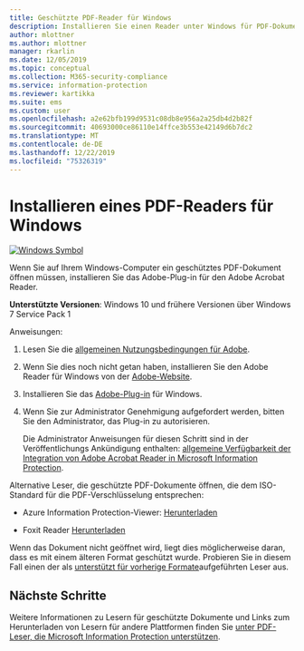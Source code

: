 ```yaml
---
title: Geschützte PDF-Reader für Windows
description: Installieren Sie einen Reader unter Windows für PDF-Dokumente, die für Klassifizierung und Schutz bezeichnet werden.
author: mlottner
ms.author: mlottner
manager: rkarlin
ms.date: 12/05/2019
ms.topic: conceptual
ms.collection: M365-security-compliance
ms.service: information-protection
ms.reviewer: kartikka
ms.suite: ems
ms.custom: user
ms.openlocfilehash: a2e62bfb199d9531c08db8e956a2a25db4d2b82f
ms.sourcegitcommit: 40693000ce86110e14ffce3b553e42149d6b7dc2
ms.translationtype: MT
ms.contentlocale: de-DE
ms.lasthandoff: 12/22/2019
ms.locfileid: "75326319"
---
```

# <a name="install-a-pdf-reader-for-windows"></a>Installieren eines PDF-Readers für Windows

[![Windows Symbol](../media/develop/windows-icon.png)](https://go.microsoft.com/fwlink/?linkid=2050049)

Wenn Sie auf Ihrem Windows-Computer ein geschütztes PDF-Dokument öffnen müssen, installieren Sie das Adobe-Plug-in für den Adobe Acrobat Reader.

**Unterstützte Versionen**: Windows 10 und frühere Versionen über Windows 7 Service Pack 1

Anweisungen: 

1. Lesen Sie die [allgemeinen Nutzungsbedingungen für Adobe](https://www.adobe.com/legal/terms.html).

2. Wenn Sie dies noch nicht getan haben, installieren Sie den Adobe Reader für Windows von der [Adobe-Website](https://www.adobe.com/).

3. Installieren Sie das [Adobe-Plug-in](https://go.microsoft.com/fwlink/?linkid=2050049) für Windows.

4. Wenn Sie zur Administrator Genehmigung aufgefordert werden, bitten Sie den Administrator, das Plug-in zu autorisieren.
    
    Die Administrator Anweisungen für diesen Schritt sind in der Veröffentlichungs Ankündigung enthalten: [allgemeine Verfügbarkeit der Integration von Adobe Acrobat Reader in Microsoft Information Protection](https://techcommunity.microsoft.com/t5/Azure-Information-Protection/General-Availability-of-Adobe-Acrobat-Reader-integration-with/ba-p/298396).

Alternative Leser, die geschützte PDF-Dokumente öffnen, die dem ISO-Standard für die PDF-Verschlüsselung entsprechen:

- Azure Information Protection-Viewer: [Herunterladen](https://go.microsoft.com/fwlink/?linkid=838993)

- Foxit Reader [Herunterladen](https://www.foxitsoftware.com/pdf-reader/)


Wenn das Dokument nicht geöffnet wird, liegt dies möglicherweise daran, dass es mit einem älteren Format geschützt wurde. Probieren Sie in diesem Fall einen der als [unterstützt für vorherige Formate](protected-pdf-readers.md#support-for-previous-formats)aufgeführten Leser aus.

## <a name="next-steps"></a>Nächste Schritte

Weitere Informationen zu Lesern für geschützte Dokumente und Links zum Herunterladen von Lesern für andere Plattformen finden Sie [unter PDF-Leser, die Microsoft Information Protection unterstützen](protected-pdf-readers.md).

